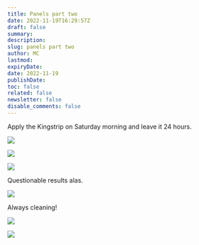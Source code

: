 ```yaml
---
title: Panels part two
date: 2022-11-19T16:29:57Z
draft: false
summary:
description:
slug: panels part two
author: MC
lastmod:
expiryDate:
date: 2022-11-19
publishDate:
toc: false
related: false
newsletter: false
disable_comments: false
---
```

Apply the Kingstrip on Saturday morning and leave it 24 hours.

![](/images/9558.jpeg)

![](/images/9563.jpeg)

![](/images/9566.jpeg)


Questionable results alas.

![](/images/3205.jpeg)

Always cleaning!

![](/images/3202.jpeg)

![](/images/3204.jpeg)

